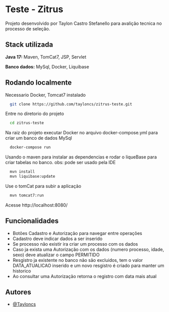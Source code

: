 
# Teste - Zitrus

Projeto desenvolvido por Taylon Castro Stefanello para avalição tecnica no processo de seleção.


## Stack utilizada

**Java 17:** Maven, TomCat7, JSP, Servlet

**Banco dados:** MySql, Docker, Liquibase


## Rodando localmente

Necessario Docker, Tomcat7 instalado

```bash
  git clone https://github.com/tayloncs/zitrus-teste.git
```

Entre no diretorio do projeto

```bash
  cd zitrus-teste
```

Na raiz do projeto executar Docker no arquivo docker-compose.yml para criar um banco de dados MySql

```bash
  docker-compose run
```
Usando o maven para instalar as dependencias e rodar o liqueBase para criar tabelas no banco. obs: pode ser usado pela IDE

```bash
  mvn install
  mvn liquibase:update
```  
Use o tomCat para subir a aplicação

```bash
  mvn tomcat7:run
``` 
Acesse http://localhost:8080/
## Funcionalidades

- Botões Cadastro e Autorização para navegar entre operações
- Cadastro deve indicar dados a ser inserido
- Se processo não existir ira criar um processo com os dados
- Caso ja exista uma Autorização com os dados (numero processo, idade, sexo) deve atualizar o campo PERMITIDO
- Resgistro ja existente no banco não são excluidos, tem o valor DATA_ATUALICAO inserido e um novo resgistro é criado para manter um historico
- Ao consultar uma Autorização retorna o registro com data mais atual


## Autores

- [@Tayloncs](https://github.com/tayloncs)


